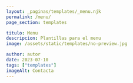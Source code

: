 ```yaml
---
layout: _paginas/templates/_menu.njk
permalink: /menu/
page_section: templates

titulo: Menu
descripcion: Plantillas para el menu
image: /assets/static/templates/no-preview.jpg

author: autor
date: 2023-07-10
tags: ["templates"]
imageAlt: Contacta
---
```

